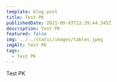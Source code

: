 ```yaml
---
template: blog-post
title: Test PK
publishedDate: 2021-09-03T12:39:44.345Z
description: Test PK
featured: false
img: ../../static/images/tables.jpeg
imgAlt: Test PK
tags:
  - Test PK
---
```

Test PK